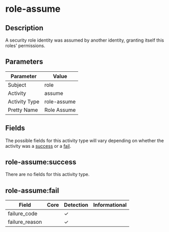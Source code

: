 role-assume
===========

Description
-----------
A security role identity was assumed by another identity, granting itself this roles' permissions.

Parameters
----------
| Parameter     | Value       |
| ------------- | ----------- |
| Subject       | role        |
| Activity      | assume      |
| Activity Type | role-assume |
| Pretty Name   | Role Assume |


Fields
------

The possible fields for this activity type will vary depending on whether the activity was a [success](#role-assumesuccess) or a [fail](#role-assumefail).


role-assume:success
-------------------

There are no fields for this activity type.


role-assume:fail
----------------

| Field          | Core | Detection | Informational |
| -------------- | ---- | --------- | ------------- |
| failure_code   |      | &#10003;  |               |
| failure_reason |      | &#10003;  |               |